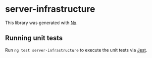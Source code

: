 # server-infrastructure

This library was generated with [Nx](https://nx.dev).

## Running unit tests

Run `ng test server-infrastructure` to execute the unit tests via [Jest](https://jestjs.io).
